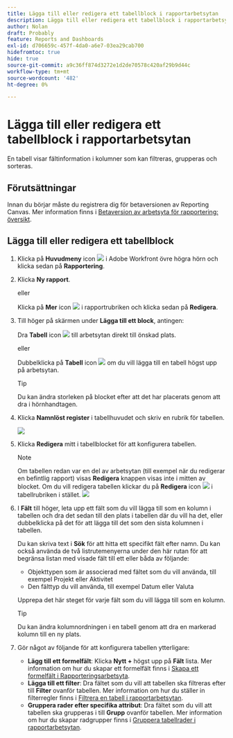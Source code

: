```yaml
---
title: Lägga till eller redigera ett tabellblock i rapportarbetsytan
description: Lägga till eller redigera ett tabellblock i rapportarbetsytan
author: Nolan
draft: Probably
feature: Reports and Dashboards
exl-id: d706659c-457f-4da0-a6e7-03ea29cab700
hidefromtoc: true
hide: true
source-git-commit: a9c36ff874d3272e1d2de70578c420af29b9d44c
workflow-type: tm+mt
source-wordcount: '482'
ht-degree: 0%

---
```



# Lägga till eller redigera ett tabellblock i rapportarbetsytan

En tabell visar fältinformation i kolumner som kan filtreras, grupperas och sorteras.

## Förutsättningar

Innan du börjar måste du registrera dig för betaversionen av Reporting Canvas. Mer information finns i [Betaversion av arbetsyta för rapportering: översikt](/help/quicksilver/product-announcements/betas/canvas-dashboards-beta/reporting-canvas-beta-overview.md).

## Lägga till eller redigera ett tabellblock

1. Klicka på **Huvudmeny** icon ![](assets/main-menu-icon.png) i Adobe Workfront övre högra hörn och klicka sedan på **Rapportering**.
1. Klicka **Ny rapport**.

   eller

   Klicka på **Mer** icon ![](assets/more-icon-27x15.png) i rapportrubriken och klicka sedan på **Redigera**.

1. Till höger på skärmen under **Lägga till ett block**, antingen:

   Dra **Tabell** icon ![](assets/table-icon.png) till arbetsytan direkt till önskad plats.

   eller

   Dubbelklicka på **Tabell** icon ![](assets/table-icon.png) om du vill lägga till en tabell högst upp på arbetsytan.

   >[!TIP]
   >
   >Du kan ändra storleken på blocket efter att det har placerats genom att dra i hörnhandtagen.

1. Klicka **Namnlöst register** i tabellhuvudet och skriv en rubrik för tabellen.

   ![](assets/table-name-350x142.png)

1. Klicka **Redigera** mitt i tabellblocket för att konfigurera tabellen.

   >[!NOTE]
   >
   >Om tabellen redan var en del av arbetsytan (till exempel när du redigerar en befintlig rapport) visas **Redigera** knappen visas inte i mitten av blocket. Om du vill redigera tabellen klickar du på **Redigera** icon ![](assets/edit-icon.png) i tabellrubriken i stället.
   >![](assets/edit-icon-table-header-350x71.png)

1. I **Fält** till höger, leta upp ett fält som du vill lägga till som en kolumn i tabellen och dra det sedan till den plats i tabellen där du vill ha det, eller dubbelklicka på det för att lägga till det som den sista kolumnen i tabellen.

   Du kan skriva text i **Sök** för att hitta ett specifikt fält efter namn. Du kan också använda de två listrutemenyerna under den här rutan för att begränsa listan med visade fält till ett eller båda av följande:

   * Objekttypen som är associerad med fältet som du vill använda, till exempel Projekt eller Aktivitet
   * Den fälttyp du vill använda, till exempel Datum eller Valuta

   Upprepa det här steget för varje fält som du vill lägga till som en kolumn.

   >[!TIP]
   >
   >Du kan ändra kolumnordningen i en tabell genom att dra en markerad kolumn till en ny plats.

1. Gör något av följande för att konfigurera tabellen ytterligare:

   * **Lägg till ett formelfält**: Klicka **Nytt +** högst upp på **Fält** lista. Mer information om hur du skapar ett formelfält finns i [Skapa ett formelfält i Rapporteringsarbetsyta](../../../reports-and-dashboards/reporting-canvas/table-blocks/create-formula-field.md).
   * **Lägga till ett filter**: Dra fältet som du vill att tabellen ska filtreras efter till **Filter** ovanför tabellen. Mer information om hur du ställer in filterregler finns i [Filtrera en tabell i rapportarbetsytan](../../../reports-and-dashboards/reporting-canvas/table-blocks/configure-filter-rules-for-table.md).
   * **Gruppera rader efter specifika attribut**: Dra fältet som du vill att tabellen ska grupperas i till **Grupp** ovanför tabellen. Mer information om hur du skapar radgrupper finns i [Gruppera tabellrader i rapportarbetsytan](../../../reports-and-dashboards/reporting-canvas/table-blocks/group-rows-in-table.md).
